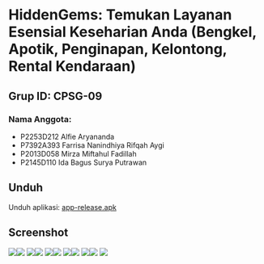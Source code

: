# HiddenGems: Temukan Layanan Esensial Keseharian Anda (Bengkel, Apotik, Penginapan, Kelontong, Rental Kendaraan)

## Grup ID: CPSG-09
### Nama Anggota:
- P2253D212 Alfie Aryananda
- P7392A393 Farrisa Nanindhiya Rifqah Aygi
- P2013D058 Mirza Miftahul Fadillah
- P2145D110 Ida Bagus Surya Putrawan

## Unduh
Unduh aplikasi: [app-release.apk](https://github.com/CPSG-09/hiddengems/releases/download/untagged-a77cc9c7d4f0f3cbf088/app-release.apk)

## Screenshot
![](/docs/01-splash.png)![](/docs/02-home.png)
![](/docs/03-find.png)![](/docs/04-place.png)
![](/docs/05-review.png)![](/docs/06-add.png)
![](/docs/07-add.png)![](/docs/08-login.png)
![](/docs/09-register.png)![](/docs/10-profile.png)
![](/docs/11-about.png)
